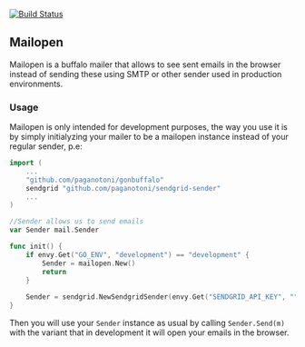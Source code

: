 [![Build Status](https://travis-ci.org/paganotoni/mailopen.svg?branch=master)](https://travis-ci.org/paganotoni/mailopen)

## Mailopen

Mailopen is a buffalo mailer that allows to see sent emails in the browser instead of sending these using SMTP or other sender used in production environments.

### Usage

Mailopen is only intended for development purposes, the way you use it is by simply initialyzing your mailer to be a mailopen instance instead of your regular sender, p.e:

```go
import (
    ...
    "github.com/paganotoni/gonbuffalo"
    sendgrid "github.com/paganotoni/sendgrid-sender"
    ...
)

//Sender allows us to send emails
var Sender mail.Sender

func init() {
    if envy.Get("GO_ENV", "development") == "development" {
        Sender = mailopen.New()
		return
    }
    
    Sender = sendgrid.NewSendgridSender(envy.Get("SENDGRID_API_KEY", ""))
}
```

Then you will use your `Sender` instance as usual by calling `Sender.Send(m)` with the variant that in development it will open your emails in the browser.